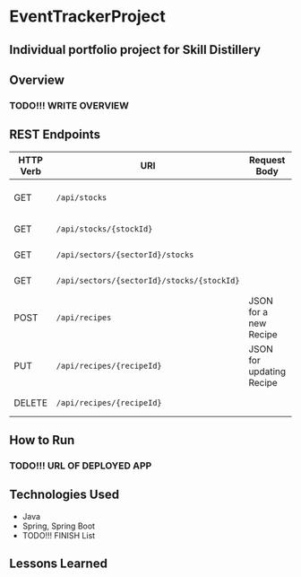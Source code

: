 # EventTrackerProject

## Individual portfolio project for Skill Distillery

## Overview

### TODO!!! WRITE OVERVIEW

## REST Endpoints

| HTTP Verb | URI                      | Request Body            | Response Body   | Purpose |
|-----------|--------------------------|-------------------------|-----------------|---------|
| GET       | `/api/stocks`            |                         | List of Stocks  | **List** or **collection** endpoint |
| GET       | `/api/stocks/{stockId}`  |                         | Single stock    | **Retrieve** endpoint
| GET       | `/api/sectors/{sectorId}/stocks` |                         | Stocks By Sector|
| GET       | `/api/sectors/{sectorId}/stocks/{stockId}` |                         | Single stock|
| POST      | `/api/recipes`           | JSON for a new Recipe   | Created recipe | **Create** endpoint |
| PUT       | `/api/recipes/{recipeId}`| JSON for updating Recipe| Updated recipe | **Replace** endpoint |
| DELETE    | `/api/recipes/{recipeId}`|                         |                | **Delete** route |

## How to Run

### TODO!!! URL OF DEPLOYED APP

## Technologies Used

* Java
* Spring, Spring Boot
* TODO!!! FINISH List

## Lessons Learned
